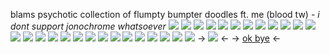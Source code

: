 blams psychotic collection of flumpty bumpter doodles ft. me (blood tw)
*- i dont support jonochrome whatsoever*
![](https://static.wikia.nocookie.net/one-night-at-flumptys/images/6/6d/Flumpty%26BBB_Drawings.png/revision/latest/scale-to-width-down/250?cb=20211215134055) ![](https://static.wikia.nocookie.net/one-night-at-flumptys/images/8/8b/Owaf2_gif2.gif/revision/latest/scale-to-width-down/250?cb=20220116035227) ![](https://static.wikia.nocookie.net/one-night-at-flumptys/images/3/3f/Flumpty_Fuck%21.jpg/revision/latest/scale-to-width-down/250?cb=20211215132134) ![](https://static.wikia.nocookie.net/one-night-at-flumptys/images/7/7d/Flumpty_Dicks.png/revision/latest/scale-to-width-down/250?cb=20211215131827) ![](https://static.wikia.nocookie.net/one-night-at-flumptys/images/4/4a/Flumpty_Father.png/revision/latest/scale-to-width-down/250?cb=20211215131957) ![](https://static.wikia.nocookie.net/one-night-at-flumptys/images/3/38/Flumpty_Nothing.jpg/revision/latest/scale-to-width-down/250?cb=20211215132525) ![](https://static.wikia.nocookie.net/one-night-at-flumptys/images/b/b7/Flumpty_FriedRice.png/revision/latest/scale-to-width-down/250?cb=20211215132117) ![](https://static.wikia.nocookie.net/one-night-at-flumptys/images/5/52/Flumpty_Cracked.png/revision/latest/scale-to-width-down/250?cb=20211215131756) ![](https://static.wikia.nocookie.net/one-night-at-flumptys/images/2/29/Flumpty_Hmm.png/revision/latest?cb=20211215132319) ![](https://static.wikia.nocookie.net/one-night-at-flumptys/images/b/b7/Flumpty_HowtoDraw.png/revision/latest/scale-to-width-down/250?cb=20211215132334) ![](https://static.wikia.nocookie.net/one-night-at-flumptys/images/1/10/Flumpty_TinyFace.png/revision/latest/scale-to-width-down/250?cb=20211215133030) ![](https://static.wikia.nocookie.net/one-night-at-flumptys/images/4/43/Flumpty%26BBB_UpsideDown.png/revision/latest/scale-to-width-down/250?cb=20211215134453) ![](https://static.wikia.nocookie.net/one-night-at-flumptys/images/d/de/Flumpty%26BBB_SpinGIF.gif/revision/latest/scale-to-width-down/250?cb=20211215134402) ![](https://static.wikia.nocookie.net/one-night-at-flumptys/images/5/5b/Owaf3_gif3.gif/revision/latest/scale-to-width-down/250?cb=20220116040502) ![](https://static.wikia.nocookie.net/one-night-at-flumptys/images/3/3f/Flumpty_Panel1.png/revision/latest/scale-to-width-down/250?cb=20211215132627) ![](https://static.wikia.nocookie.net/one-night-at-flumptys/images/4/44/Flumpty_Panel4.png/revision/latest/scale-to-width-down/250?cb=20211215132711) ![](https://static.wikia.nocookie.net/one-night-at-flumptys/images/8/80/Flumpty_Ball..jpg/revision/latest/scale-to-width-down/250?cb=20211215131605) ![](https://static.wikia.nocookie.net/one-night-at-flumptys/images/b/b3/Flumpty_FWord.png/revision/latest/scale-to-width-down/250?cb=20211215132150) ![](https://static.wikia.nocookie.net/one-night-at-flumptys/images/2/20/Flumpty_LookMa.png/revision/latest/scale-to-width-down/250?cb=20211215132424) ![](https://static.wikia.nocookie.net/one-night-at-flumptys/images/5/5b/Flumpty_HahaYes.png/revision/latest/scale-to-width-down/250?cb=20211215132203) ![](https://static.wikia.nocookie.net/one-night-at-flumptys/images/4/42/Flumpty_Melt02.jpg/revision/latest/scale-to-width-down/250?cb=20211215132455) ![](https://static.wikia.nocookie.net/one-night-at-flumptys/images/3/30/Bg_eegg3.png/revision/latest/scale-to-width-down/250?cb=20211211022344) ![](https://static.wikia.nocookie.net/one-night-at-flumptys/images/c/c8/Flumpty_flump.png/revision/latest?cb=20211215132048) ![](https://static.wikia.nocookie.net/one-night-at-flumptys/images/0/0f/Flumpty_OddlyAroused.jpg/revision/latest/scale-to-width-down/250?cb=20211215132552) ![](https://static.wikia.nocookie.net/one-night-at-flumptys/images/a/ad/Flumpty_RiddleSchool.png/revision/latest/scale-to-width-down/250?cb=20211215132815) ![](https://static.wikia.nocookie.net/one-night-at-flumptys/images/f/f9/Flumpty_Strong.jpg/revision/latest/scale-to-width-down/250?cb=20211215132958) ![](https://static.wikia.nocookie.net/one-night-at-flumptys/images/3/32/Flumpty_Hatch03.png/revision/latest/scale-to-width-down/250?cb=20211215132303)
-> ![](https://static.wixstatic.com/media/90e49e_e0952fcf4db744f29cc3faed74c2d7a1~mv2.png/v1/fill/w_250,h_140,al_c,q_95,enc_auto/90e49e_e0952fcf4db744f29cc3faed74c2d7a1~mv2.png) <-
-> [ok bye](https://www.youtube.com/watch?v=Fo9j_-zqc5Y) <-